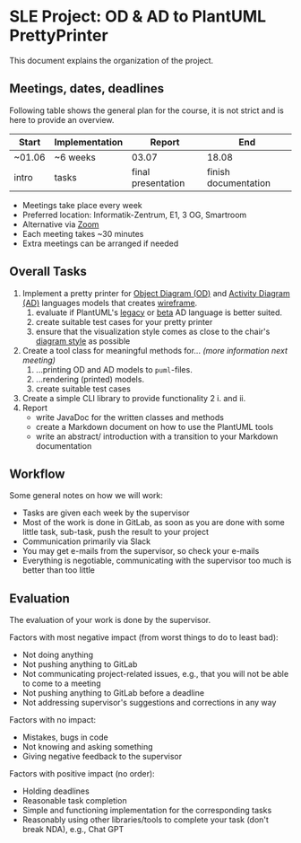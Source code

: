 # SLE Project: OD & AD to PlantUML PrettyPrinter

This document explains the organization of the project.

## Meetings, dates, deadlines

Following table shows the general plan for the course, it is not strict and is here to provide an overview.

| Start  | Implementation | Report | End |
| -------|----------------| --- | --- |
| ~01.06 | ~6 weeks       | 03.07 | 18.08 |
| intro  | tasks          | final presentation | finish documentation |

* Meetings take place every week
* Preferred location: Informatik-Zentrum, E1, 3 OG, Smartroom
* Alternative via [Zoom](https://us04web.zoom.us/j/3900225028?pwd=MWg2U201VmlaUk5RYVRmd1AveXhMdz09)
* Each meeting takes ~30 minutes
* Extra meetings can be arranged if needed

## Overall Tasks

1. Implement a pretty printer for [Object Diagram (OD)](https://git.rwth-aachen.de/se-student/ss23/lectures/sle/student-projects/plantuml-pretty-printers/od) and [Activity Diagram (AD)](https://git.rwth-aachen.de/se-student/ss23/lectures/sle/student-projects/plantuml-pretty-printers/adlanguage) languages models that creates [wireframe](https://plantuml.com/de/salt).
   1. evaluate if PlantUML's [legacy](https://plantuml.com/de/activity-diagram-legacy) or [beta](https://plantuml.com/de/activity-diagram-beta) AD language is better suited.
   2. create suitable test cases for your pretty printer
   3. ensure that the visualization style comes as close to the chair's [diagram style](diagram_style.pptx) as possible 
2. Create a tool class for meaningful methods for... _(more information next meeting)_
   1. ...printing OD and AD models to `puml`-files.
   2. ...rendering (printed) models.
   3. create suitable test cases
3. Create a simple CLI library to provide functionality 2 i. and ii.
4. Report
   * write JavaDoc for the written classes and methods
   * create a Markdown document on how to use the PlantUML tools
   * write an abstract/ introduction with a transition to your Markdown documentation

## Workflow

Some general notes on how we will work:

* Tasks are given each week by the supervisor
* Most of the work is done in GitLab, as soon as you are done with some little task, sub-task, push
  the result to your project
* Communication primarily via Slack
* You may get e-mails from the supervisor, so check your e-mails
* Everything is negotiable, communicating with the supervisor too much is better than too little

## Evaluation

The evaluation of your work is done by the supervisor.

Factors with most negative impact (from worst things to do to least bad):

* Not doing anything
* Not pushing anything to GitLab
* Not communicating project-related issues, e.g., that you will not be able to come to a meeting
* Not pushing anything to GitLab before a deadline
* Not addressing supervisor's suggestions and corrections in any way

Factors with no impact:

* Mistakes, bugs in code
* Not knowing and asking something
* Giving negative feedback to the supervisor

Factors with positive impact (no order):

* Holding deadlines
* Reasonable task completion
* Simple and functioning implementation for the corresponding tasks
* Reasonably using other libraries/tools to complete your task (don't break NDA), e.g., Chat GPT